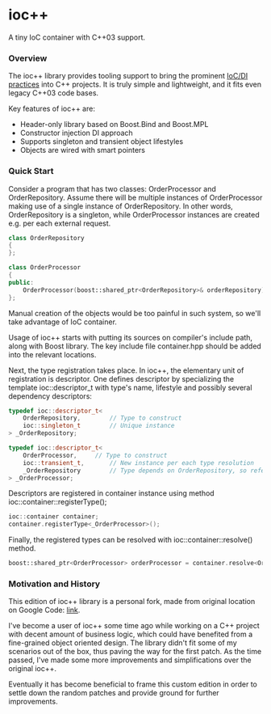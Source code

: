 # ioc++

A tiny IoC container with C++03 support.


### Overview

The ioc++ library provides tooling support to bring the prominent [IoC/DI practices](http://martinfowler.com/articles/injection.html) into C++ projects. It is truly simple and lightweight, and it fits even legacy C++03 code bases.

Key features of ioc++ are:
* Header-only library based on Boost.Bind and Boost.MPL
* Constructor injection DI approach
* Supports singleton and transient object lifestyles
* Objects are wired with smart pointers

### Quick Start

Consider a program that has two classes: OrderProcessor and OrderRepository. Assume there will be multiple instances of OrderProcessor making use of a single instance of OrderRepository. In other words, OrderRepository is a singleton, while OrderProcessor instances are created e.g. per each external request. 

```c++
class OrderRepository
{
};

class OrderProcessor
{
public:
    OrderProcessor(boost::shared_ptr<OrderRepository>& orderRepository) {}
};
```

Manual creation of the objects would be too painful in such system, so we'll take advantage of IoC container.

Usage of ioc++ starts with putting its sources on compiler's include path, along with Boost library. The key include file container.hpp should be added into the relevant locations.

Next, the type registration takes place. In ioc++, the elementary unit of registration is descriptor. One defines descriptor by specializing the template ioc::descriptor_t with type's name, lifestyle and possibly several dependency descriptors:

```c++
typedef ioc::descriptor_t< 
    OrderRepository,		// Type to construct
    ioc::singleton_t		// Unique instance
> _OrderRepository;

typedef ioc::descriptor_t< 
    OrderProcessor,		// Type to construct
    ioc::transient_t,		// New instance per each type resolution
    _OrderRepository		// Type depends on OrderRepository, so reference its descriptor
> _OrderProcessor;

```

Descriptors are registered in container instance using method ioc::container::registerType<desc>();

```c++
ioc::container container;
container.registerType<_OrderProcessor>();
```

Finally, the registered types can be resolved with ioc::container::resolve<T>() method. 

```c++
boost::shared_ptr<OrderProcessor> orderProcessor = container.resolve<OrderProcessor>();
```

### Motivation and History

This edition of ioc++ library is a personal fork, made from original location on Google Code: [link](http://code.google.com/p/iocplusplus/). 

I've become a user of ioc++ some time ago while working on a C++ project with decent amount of business logic, which could have benefited from a fine-grained object oriented design. The library didn't fit some of my scenarios out of the box, thus paving the way for the first patch. As the time passed, I've made some more improvements and simplifications over the original ioc++. 

Eventually it has become beneficial to frame this custom edition in order to settle down the random patches and provide ground for further improvements.